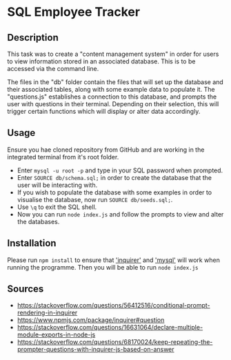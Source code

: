# SQL Employee Tracker

## Description

This task was to create a "content management system" in order for users to view information stored in an associated database. This is to be accessed via the command line.

The files in the "db" folder contain the files that will set up the database and their associated tables, along with some example data to populate it. The "questions.js" establishes a connection to this database, and prompts the user with questions in their terminal. Depending on their selection, this will trigger certain functions which will display or alter data accordingly. 

## Usage

Ensure you hae cloned repository from GitHub and are working in the integrated terminal from it's root folder.
- Enter `mysql -u root -p` and type in your SQL password when prompted.
- Enter `SOURCE db/schema.sql;` in order to create the database that the user will be interacting with.
- If you wish to populate the database with some examples in order to visualise the database, now run `SOURCE db/seeds.sql;`.
- Use `\q` to exit the SQL shell.
- Now you can run `node index.js` and follow the prompts to view and alter the databases.

## Installation

Please run `npm install` to ensure that ['inquirer'](https://www.npmjs.com/package/inquirer) and ['mysql'](https://www.mysql.com/) will work when running the programme. Then you will be able to run `node index.js`

## Sources
- https://stackoverflow.com/questions/56412516/conditional-prompt-rendering-in-inquirer
- https://www.npmjs.com/package/inquirer#question
- https://stackoverflow.com/questions/16631064/declare-multiple-module-exports-in-node-js
- https://stackoverflow.com/questions/68170024/keep-repeating-the-prompter-questions-with-inquirer-js-based-on-answer